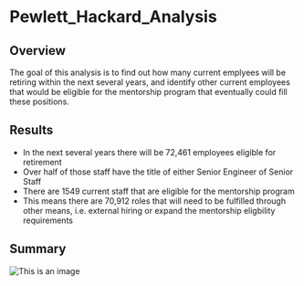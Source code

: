 # Pewlett_Hackard_Analysis

## Overview

The goal of this analysis is to find out how many current emplyees will be retiring within the next several years, and identify other current employees that would be eligible for the mentorship program that eventually could fill these positions.

## Results

  - In the next several years there will be 72,461 employees eligible for retirement
  - Over half of those staff have the title of either Senior Engineer of Senior Staff
  - There are 1549 current staff that are eligible for the mentorship program
  - This means there are 70,912 roles that will need to be fulfilled through other means, i.e. external hiring or expand the mentorship eligbility requirements

## Summary

![This is an image](https://Data/retireing_by_title.png)


